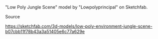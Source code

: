 "Low Poly Jungle Scene" model by "Lowpolyprincipal" on Sketchfab.

Source

https://sketchfab.com/3d-models/low-poly-environment-jungle-scene-b07cbb11f78b43a3a51405e6c77a629e
